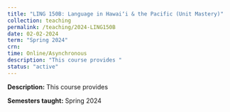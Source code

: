 ```yaml
---
title: "LING 150B: Language in Hawaiʻi & the Pacific (Unit Mastery)"
collection: teaching
permalink: /teaching/2024-LING150B
date: 02-02-2024
term: "Spring 2024"
crn: 
time: Online/Asynchronous
description: "This course provides "
status: "active"
---
```


**Description:** This course provides 

**Semesters taught:** Spring 2024

